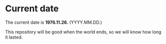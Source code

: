 # Current date

The current date is **1976.11.26.** (YYYY.MM.DD.)

This repository will be good when the world ends, so we will know how long it lasted.